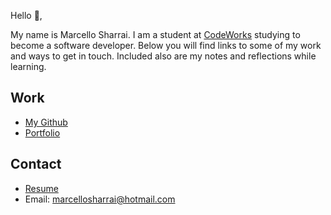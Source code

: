 Hello 👋, 

My name is Marcello Sharrai. I am a student at [CodeWorks](https://boisecodeworks.com) studying to become a software developer. Below you will find links to some of my work and ways to get in touch. Included also are my notes and reflections while learning. 

## Work

* [My Github](https://github.com/MarcS2)
* [Portfolio](https://MarcS2.github.io/)

## Contact

* [Resume](https://MarcS2.github.io/resume)
* Email: marcellosharrai@hotmail.com
